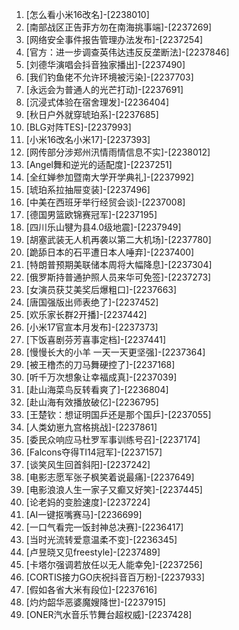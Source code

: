 
1. [怎么看小米16改名]-[2238010]
1. [南部战区正告菲方勿在南海挑事端]-[2237269]
1. [网络安全事件报告管理办法发布]-[2237254]
1. [官方：进一步调查英伟达违反反垄断法]-[2237846]
1. [刘德华演唱会抖音独家播出]-[2237490]
1. [我们钓鱼佬不允许环境被污染]-[2237703]
1. [永远会为普通人的光芒打动]-[2237691]
1. [沉浸式体验在宿舍理发]-[2236404]
1. [秋日户外就穿琥珀系]-[2237685]
1. [BLG对阵TES]-[2237993]
1. [小米16改名小米17]-[2237393]
1. [网传部分涉郑州汛情雨情信息不实]-[2238012]
1. [Angel舞和逆光的适配度]-[2237251]
1. [全红婵参加暨南大学开学典礼]-[2237992]
1. [琥珀系拉抽屉变装]-[2237496]
1. [中美在西班牙举行经贸会谈]-[2237008]
1. [德国男篮欧锦赛冠军]-[2237195]
1. [四川乐山犍为县4.0级地震]-[2237949]
1. [胡塞武装无人机再袭以第二大机场]-[2237780]
1. [跪舔日本的石平遭日本人唾弃]-[2237400]
1. [特朗普预期美联储本周将大幅降息]-[2237304]
1. [俄罗斯持普通护照人员来华可免签]-[2237273]
1. [女演员获艾美奖后‌爆粗口]-[2237663]
1. [唐国强版出师表绝了]-[2237452]
1. [欢乐家长群2开播]-[2237442]
1. [小米17官宣本月发布]-[2237373]
1. [下饭喜剧芬芳喜事定档]-[2237441]
1. [慢慢长大的小羊 一天一天更坚强]-[2237364]
1. [被王橹杰的刀马舞硬控了]-[2237168]
1. [听千万次想象让幸福成真]-[2237039]
1. [赴山海菜鸟反转看爽了]-[2236804]
1. [赴山海有效播放破亿]-[2236795]
1. [王楚钦：想证明国乒还是那个国乒]-[2237055]
1. [人类幼崽九宫格挑战]-[2237861]
1. [委民众响应马杜罗军事训练号召]-[2237174]
1. [Falcons夺得TI14冠军]-[2237157]
1. [谈笑风生回首斜阳]-[2237242]
1. [电影志愿军张子枫笑着说最痛]-[2237649]
1. [电影浪浪人生一家子又癫又好笑]-[2237445]
1. [论老妈的变脸速度]-[2237224]
1. [AI一键抠嘴赛马]-[2236699]
1. [一口气看完一饭封神总决赛]-[2236417]
1. [当时光流转爱意温柔不变]-[2236345]
1. [卢昱晓又见freestyle]-[2237489]
1. [卡塔尔强调若放任以无人能幸免]-[2237256]
1. [CORTIS接力GO庆祝抖音百万粉]-[2237933]
1. [假如各省大米有段位]-[2237616]
1. [灼灼韶华恶婆魔嫂降世]-[2237915]
1. [ONER汽水音乐节舞台超权威]-[2237428]